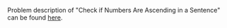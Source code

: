 Problem description of "Check if Numbers Are Ascending in a Sentence" can be found [here](https://leetcode.com/problems/check-if-numbers-are-ascending-in-a-sentence/).